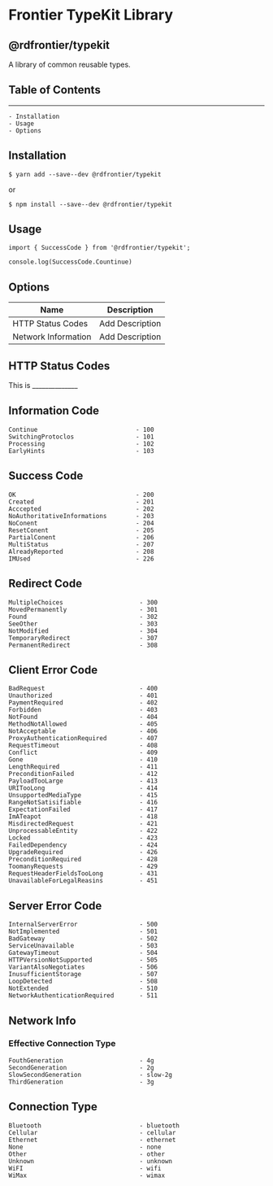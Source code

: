 # Frontier TypeKit Library

## @rdfrontier/typekit

A library of common reusable types.

     

## Table of Contents

***
 
    - Installation
    - Usage
    - Options
       

## Installation

```
$ yarn add --save--dev @rdfrontier/typekit
```

or

```
$ npm install --save--dev @rdfrontier/typekit
```

## Usage

```
import { SuccessCode } from '@rdfrontier/typekit';

console.log(SuccessCode.Countinue)
```  

## Options

| Name	                | Description      |
| ----------------------|------------------|
| HTTP Status Codes 	| Add Description  |
| Network Information	| Add Description  |
   

## HTTP Status Codes

This is ______________

## Information Code

```
Continue                           - 100
SwitchingProtoclos                 - 101
Processing                         - 102
EarlyHints                         - 103 
```

## Success Code

```
OK                                 - 200
Created                            - 201
Acccepted                          - 202
NoAuthoritativeInformations        - 203
NoConent                           - 204
ResetConent                        - 205
PartialConent                      - 206
MultiStatus                        - 207
AlreadyReported                    - 208
IMUsed                             - 226
```

## Redirect Code

```
MultipleChoices                     - 300
MovedPermanently                    - 301
Found                               - 302
SeeOther                            - 303
NotModified                         - 304
TemporaryRedirect                   - 307
PermanentRedirect                   - 308
```

## Client Error Code

```
BadRequest                          - 400
Unauthorized                        - 401
PaymentRequired                     - 402
Forbidden                           - 403
NotFound                            - 404
MethodNotAllowed                    - 405
NotAcceptable                       - 406
ProxyAuthenticationRequired         - 407
RequestTimeout                      - 408
Conflict                            - 409
Gone                                - 410
LengthRequired                      - 411
PreconditionFailed                  - 412
PayloadTooLarge                     - 413
URITooLong                          - 414
UnsupportedMediaType                - 415
RangeNotSatisifiable                - 416
ExpectationFailed                   - 417
ImATeapot                           - 418
MisdirectedRequest                  - 421
UnprocessableEntity                 - 422
Locked                              - 423
FailedDependency                    - 424
UpgradeRequired                     - 426
PreconditionRequired                - 428
ToomanyRequests                     - 429
RequestHeaderFieldsTooLong          - 431
UnavailableForLegalReasins          - 451
```

## Server Error Code

```
InternalServerError                 - 500
NotImplemented                      - 501
BadGateway                          - 502
ServiceUnavailable                  - 503
GatewayTimeout                      - 504
HTTPVersionNotSupported             - 505
VariantAlsoNegotiates               - 506
InusufficientStorage                - 507
LoopDetected                        - 508
NotExtended                         - 510
NetworkAuthenticationRequired       - 511
```

## Network Info

### Effective Connection Type

```
FouthGeneration                     - 4g
SecondGeneration                    - 2g
SlowSecondGeneration                - slow-2g
ThirdGeneration                     - 3g
```

## Connection Type

```
Bluetooth                           - bluetooth
Cellular                            - cellular
Ethernet                            - ethernet
None                                - none
Other                               - other
Unknown                             - unknown
WiFI                                - wifi
WiMax                               - wimax
```


